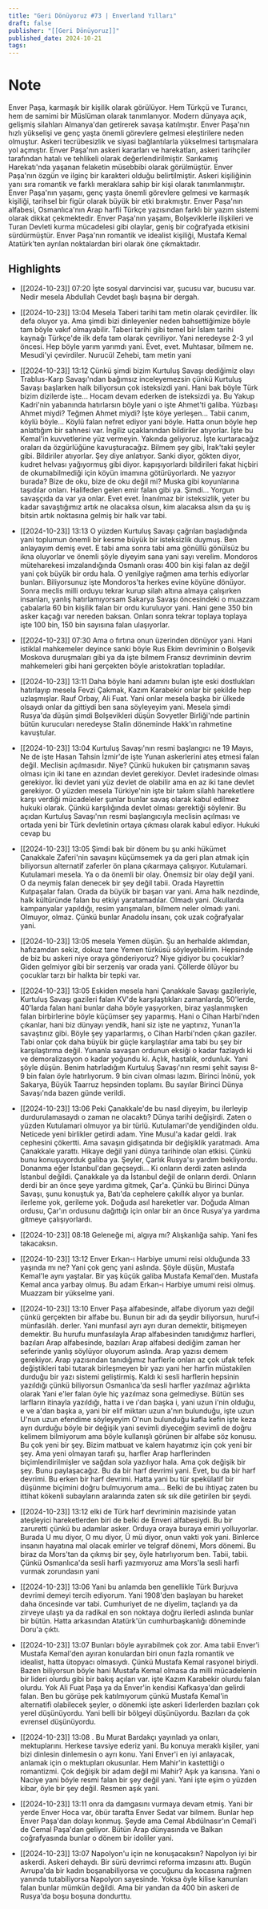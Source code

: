```yaml
---
title: "Geri Dönüyoruz #73 | Enverland Yılları"
draft: false
publisher: "[[Geri Dönüyoruz]]"
published_date: 2024-10-21
tags:
---
```

# Note
 Enver Paşa, karmaşık bir kişilik olarak görülüyor. Hem Türkçü ve Turancı, hem de samimi bir Müslüman olarak tanımlanıyor. Modern dünyaya açık, gelişmiş silahları Almanya'dan getirerek savaşa katılmıştır.
Enver Paşa'nın hızlı yükselişi ve genç yaşta önemli görevlere gelmesi eleştirilere neden olmuştur. Askeri tecrübesizlik ve siyasi bağlantılarla yükselmesi tartışmalara yol açmıştır.
Enver Paşa'nın askeri kararları ve harekatları, askeri tarihçiler tarafından hatalı ve tehlikeli olarak değerlendirilmiştir. Sarıkamış Harekatı'nda yaşanan felaketin müsebbibi olarak görülmüştür.
Enver Paşa'nın özgün ve ilginç bir karakteri olduğu belirtilmiştir. Askeri kişiliğinin yanı sıra romantik ve farklı meraklara sahip bir kişi olarak tanımlanmıştır.
Enver Paşa'nın yaşamı, genç yaşta önemli görevlere gelmesi ve karmaşık kişiliği, tarihsel bir figür olarak büyük bir etki bırakmıştır.
Enver Paşa'nın alfabesi, Osmanlıca'nın Arap harfli Türkçe yazısından farklı bir yazım sistemi olarak dikkat çekmektedir.
Enver Paşa'nın yaşamı, Bolşeviklerle ilişkileri ve Turan Devleti kurma mücadelesi gibi olaylar, geniş bir coğrafyada etkisini sürdürmüştür.
Enver Paşa'nın romantik ve idealist kişiliği, Mustafa Kemal Atatürk'ten ayrılan noktalardan biri olarak öne çıkmaktadır.


## Highlights
* [[2024-10-23]] 07:20  İşte sosyal darvincisi var, şucusu var, bucusu var. Nedir mesela Abdullah Cevdet başlı başına bir dergah.

* [[2024-10-23]] 13:04  Mesela Taberi tarihi tam metin olarak çevirdiler. İlk defa oluyor ya. Ama şimdi bizi dinleyenler neden bahsettiğimize böyle tam böyle vakıf olmayabilir. Taberi tarihi gibi temel bir İslam tarihi kaynağı Türkçe'de ilk defa tam olarak çevriliyor. Yani neredeyse 2-3 yıl öncesi. Hep böyle yarım yarımdı yani. Evet, evet. Muhtasar, bilmem ne. Mesudi'yi çevirdiler. Nurucül Zehebi, tam metin yani

* [[2024-10-23]] 13:12  Çünkü şimdi bizim Kurtuluş Savaşı dediğimiz olayı Trablus-Karp Savaşı'ndan bağımsız inceleyemezsin çünkü Kurtuluş Savaşı başlarken halk biliyorsun çok isteksizdi yani. Hani bak böyle Türk bizim dizilerde işte... Hocam devam ederken de isteksizdi ya. Bu Yakup Kadri'nin yabanında hatırlarsın böyle yani o işte Ahmet'ti galiba. Yüzbaşı Ahmet miydi? Teğmen Ahmet miydi? İşte köye yerleşen... Tabii canım, köylü böyle... Köylü falan nefret ediyor yani böyle. Hatta onun böyle hep anlattığım bir sahnesi var. İngiliz uçaklarından bildiriler atıyorlar. İşte bu Kemal'in kuvvetlerine yüz vermeyin. Yakında geliyoruz. İşte kurtaracağız oraları da özgürlüğüne kavuşturacağız. Bilmem şey gibi, Irak'taki şeyler gibi. Bildiriler atıyorlar. Şey diye anlatıyor. Sanki diyor, gökten diyor, kudret helvası yağıyormuş gibi diyor. kapışıyorlardı bildirileri fakat hiçbiri de okumabilmediği için köyün imamına götürüyorlardı. Ne yazıyor burada? Bize de oku, bize de oku değil mi? Muska gibi koyunlarına taşıdılar onları. Halifeden gelen emir falan gibi ya. Şimdi... Yorgun savaşçıda da var ya onlar. Evet evet. İnanılmaz bir isteksizlik, yeter bu kadar savaştığımız artık ne olacaksa olsun, kim alacaksa alsın da şu iş bitsin artık noktasına gelmiş bir halk var tabi.

* [[2024-10-23]] 13:13  O yüzden Kurtuluş Savaşı çağrıları başladığında yani toplumun önemli bir kesme büyük bir isteksizlik duymuş. Ben anlayayım demiş evet. E tabi ama sonra tabi ama gönüllü gönülsüz bu ikna oluyorlar ve önemli şöyle diyeyim sana yani sayı verelim. Mondoros müteharekesi imzalandığında Osmanlı orası 400 bin kişi falan az değil yani çok büyük bir ordu hala. O yenilgiye rağmen ama terhis ediyorlar bunları. Biliyorsunuz işte Mondoros'ta herkes evine köyüne dönüyor. Sonra meclis milli orduyu tekrar kurup silah altına almaya çalışırken insanları, yanlış hatırlamıyorsam Sakarya Savaşı öncesindeki o muazzam çabalarla 60 bin kişilik falan bir ordu kuruluyor yani. Hani gene 350 bin asker kaçağı var nereden baksan. Onları sonra tekrar toplaya toplaya işte 100 bin, 150 bin sayısına falan ulaşıyorlar.

* [[2024-10-23]] 07:30  Ama o fırtına onun üzerinden dönüyor yani. Hani istiklal mahkemeler deyince sanki böyle Rus Ekim devriminin o Bolşevik Moskova duruşmaları gibi ya da işte bilmem Fransız devriminin devrim mahkemeleri gibi hani gerçekten böyle aristokratları topladılar.

* [[2024-10-23]] 13:11  Daha böyle hani adamını bulan işte eski dostlukları hatırlayıp mesela Fevzi Çakmak, Kazım Karabekir onlar bir şekilde hep uzlaşmışlar. Rauf Orbay, Ali Fuat. Yani onlar mesela başka bir ülkede olsaydı onlar da gittiydi ben sana söyleyeyim yani. Mesela şimdi Rusya'da düşün şimdi Bolşevikleri düşün Sovyetler Birliği'nde partinin bütün kurucuları neredeyse Stalin döneminde Hakk'ın rahmetine kavuştular.

* [[2024-10-23]] 13:04  Kurtuluş Savaşı'nın resmi başlangıcı ne 19 Mayıs, Ne de işte Hasan Tahsin İzmir'de işte Yunan askerlerini ateş etmesi falan değil. Meclisin açılmasıdır. Niye? Çünkü hukuken bir çatışmanın savaş olması için iki tane en azından devlet gerekiyor. Devlet iradesinde olması gerekiyor. İki devlet yani yüz devlet de olabilir ama en az iki tane devlet gerekiyor. O yüzden mesela Türkiye'nin işte bir takım silahlı hareketlere karşı verdiği mücadeleler şunlar bunlar savaş olarak kabul edilmez hukuki olarak. Çünkü karşılığında devlet olması gerektiği söylenir. Bu açıdan Kurtuluş Savaşı'nın resmi başlangıcıyla meclisin açılması ve ortada yeni bir Türk devletinin ortaya çıkması olarak kabul ediyor. Hukuki cevap bu

* [[2024-10-23]] 13:05  Şimdi bak bir dönem bu şu anki hükümet Çanakkale Zaferi'nin savaşını küçümsemek ya da geri plan atmak için biliyorsun alternatif zaferler ön plana çıkarmaya çalışıyor. Kutulamari. Kutulamari mesela. Ya o da önemli bir olay. Önemsiz bir olay değil yani. O da neymiş falan denecek bir şey değil tabii. Orada Hayrettin Kutpaşalar falan. Orada da büyük bir başarı var yani. Ama halk nezdinde, halk kültüründe falan bu etkiyi yaratamadılar. Olmadı yani. Okullarda kampanyalar yapıldığı, resim yarışmaları, bilmem neler olmadı yani. Olmuyor, olmaz. Çünkü bunlar Anadolu insanı, çok uzak coğrafyalar yani.

* [[2024-10-23]] 13:05  mesela Yemen düşün. Şu an herhalde aklımdan, hafızamdan sekiz, dokuz tane Yemen türküsü söyleyebilirim. Hepsinde de biz bu askeri niye oraya gönderiyoruz? Niye gidiyor bu çocuklar? Giden gelmiyor gibi bir serzeniş var orada yani. Çöllerde ölüyor bu çocuklar tarzı bir halkta bir tepki var.

* [[2024-10-23]] 13:05  Eskiden mesela hani Çanakkale Savaşı gazileriyle, Kurtuluş Savaşı gazileri falan KV'de karşılaştıkları zamanlarda, 50'lerde, 40'larda falan hani bunlar daha böyle yaşıyorken, biraz yaşlanmışken falan birbirlerine böyle küçümser şey yaparmış. Hani o Cihan Harbi'nden çıkanlar, hani biz dünyayı yendik, hani siz işte ne yaptınız, Yunan'la savaştınız gibi. Böyle şey yaparlarmış, o Cihan Harbi'nden çıkan gaziler. Tabi onlar çok daha büyük bir güçle karşılaştılar ama tabi bu şey bir karşılaştırma değil. Yunanla savaşan ordunun eksiği o kadar fazlaydı ki ve demoralizasyon o kadar yoğundu ki. Açlık, hastalık, ordunluk. Yani şöyle düşün. Benim hatırladığım Kurtuluş Savaşı'nın resmi şehit sayısı 8-9 bin falan öyle hatırlıyorum. 9 bin civarı olması lazım. Birinci İnönü, yok Sakarya, Büyük Taarruz hepsinden toplamı. Bu sayılar Birinci Dünya Savaşı'nda bazen günde verildi.

* [[2024-10-23]] 13:06  Peki Çanakkale'de bu nasıl diyeyim, bu ilerleyip durdurulamasaydı o zaman ne olacaktı? Dünya tarihi değişirdi. Zaten o yüzden Kutulamari olmuyor ya bir türlü. Kutulamari'de yendiğinden oldu. Neticede yeni birlikler getirdi adam. Yine Musul'a kadar geldi. Irak cephesini çökertti. Ama savaşın gidişatında bir değişiklik yaratmadı. Ama Çanakkale yarattı. Hikaye değil yani dünya tarihinde olan etkisi. Çünkü bunu konuşuyorduk galiba ya. Şeyler, Çarlık Rusya'sı yardım bekliyordu. Donanma eğer İstanbul'dan geçseydi... Ki onların derdi zaten aslında İstanbul değildi. Çanakkale ya da İstanbul değil de onların derdi. Onların derdi bir an önce şeye yardıma gitmek, Çar'a. Çünkü bu Birinci Dünya Savaşı, şunu konuştuk ya, Batı'da cephelere çakıllık alıyor ya bunlar. ilerleme yok, gerileme yok. Doğuda asıl hareketler var. Doğuda Alman ordusu, Çar'ın ordusunu dağıttığı için onlar bir an önce Rusya'ya yardıma gitmeye çalışıyorlardı.

* [[2024-10-23]] 08:18  Geleneğe mi, algıya mı? Alışkanlığa sahip. Yani fes takacaksın.

* [[2024-10-23]] 13:12  Enver Erkan-ı Harbiye umumi reisi olduğunda 33 yaşında mı ne? Yani çok genç yani aslında. Şöyle düşün, Mustafa Kemal'le aynı yaştalar. Bir yaş küçük galiba Mustafa Kemal'den. Mustafa Kemal anca yarbay olmuş. Bu adam Erkan-ı Harbiye umumi reisi olmuş. Muazzam bir yükselme yani.

* [[2024-10-23]] 13:10  Enver Paşa alfabesinde, alfabe diyorum yazı değil çünkü gerçekten bir alfabe bu. Bunun bir adı da şeydir biliyorsun, huruf-i münfasılâh. derler. Yani munfasıl ayrı ayrı duran demektir, bitişmeyen demektir. Bu hurufu munfasılayla Arap alfabesinden tanıdığımız harfleri, bazıları Arap alfabesinde, bazıları Arap alfabesi dediğim zaman her seferinde yanlış söylüyor oluyorum aslında. Arap yazısı demem gerekiyor. Arap yazısından tanıdığımız harflerle onları az çok ufak tefek değiştikleri tabi tutarak birleşmeyen bir yazı yani her harfin müstakilen durduğu bir yazı sistemi geliştirmiş. Kaldı ki sesli harflerin hepsinin yazıldığı çünkü biliyorsun Osmanlıca'da sesli harfler yazılmaz ağırlıkta olarak Yani e'ler falan öyle hiç yazılmaz sona gelmediyse. Bütün ses larfların itinayla yazıldığı, hatta i ve ı'dan başka i, yani uzun i'nin olduğu, e ve a'dan başka a, yani bir elif miktarı uzun a'nın bulunduğu, işte uzun U'nun uzun efendime söyleyeyim O'nun bulunduğu kafla kefin işte keza ayrı durduğu böyle bir değişik yani sevimli diyeceğim sevimli de doğru kelimem bilmiyorum ama böyle kullanışlı görünen bir alfabe söz konusu. Bu çok yeni bir şey. Bizim matbuat ve kalem hayatımız için çok yeni bir şey. Ama yeni olmayan tarafı şu, harfler Arap harflerinden biçimlendirilmişler ve sağdan sola yazılıyor hala. Ama çok değişik bir şey. Bunu paylaşacağız. Bu da bir harf devrimi yani. Evet, bu da bir harf devrimi. Bu erken bir harf devrimi. Hatta yani bu tür spekülatif bir düşünme biçimini doğru bulmuyorum ama... Belki de bu ihtiyaç zaten bu ittihat kökenli subayların aralarında zaten sık sık dile getirilen bir şeydi.

* [[2024-10-23]] 13:12  elki de Türk harf devriminin mazisinde yatan ateşleyici hareketlerden biri de belki de Enveri alfabesiydi. Bu bir zaruretti çünkü bu adamlar asker. Orduya oraya buraya emiri yolluyorlar. Burada U mu diyor, O mu diyor, Ü mü diyor, onun vakti yok yani. Binlerce insanın hayatına mal olacak emirler ve telgraf dönemi, Mors dönemi. Bu biraz da Mors'tan da çıkmış bir şey, öyle hatırlıyorum ben. Tabii, tabii. Çünkü Osmanlıca'da sesli harfi yazmıyoruz ama Mors'la sesli harfi vurmak zorundasın yani

* [[2024-10-23]] 13:06  Yani bu anlamda ben genellikle Türk Burjuva devrimi demeyi tercih ediyorum. Yani 1908'den başlayan bu hareket daha öncesinde var tabi. Cumhuriyet de ne diyelim, taçlandı ya da zirveye ulaştı ya da radikal en son noktaya doğru ilerledi aslında bunlar bir bütün. Hatta arkasından Atatürk'ün cumhurbaşkanlığı döneminde Doru'a çıktı.

* [[2024-10-23]] 13:07  Bunları böyle ayırabilmek çok zor. Ama tabii Enver'i Mustafa Kemal'den ayıran konulardan biri onun fazla romantik ve idealist, hatta ütopyacı olmasıydı. Çünkü Mustafa Kemal rasyonel biriydi. Bazen biliyorsun böyle hani Mustafa Kemal olmasa da milli mücadelenin bir lideri olurdu gibi bir bakış açıları var. işte Kazım Karabekir olurdu falan olurdu. Yok Ali Fuat Paşa ya da Enver'in kendisi Kafkasya'dan gelirdi falan. Ben bu görüşe pek katılmıyorum çünkü Mustafa Kemal'in alternatifi olabilecek şeyler, o dönemki işte askeri liderlerden bazıları çok yerel düşünüyordu. Yani belli bir bölgeyi düşünüyordu. Bazıları da çok evrensel düşünüyordu.

* [[2024-10-23]] 13:08  . Bu Murat Bardakçı yayınladı ya onları, mektuplarını. Herkese tavsiye ederiz yani. Bu konuya meraklı kişiler, yani bizi dinlesin dinlemesin o ayrı konu. Yani Enver'i en iyi anlayacak, anlamak için o mektupları okusunlar. Hem Mahir'in kastettiği o romantizmi. Çok değişik bir adam değil mi Mahir? Aşık ya karısına. Yani o Naciye yani böyle resmi falan bir şey değil yani. Yani işte eşim o yüzden kibar, öyle bir şey değil. Resmen aşık yani.

* [[2024-10-23]] 13:11  onra da damgasını vurmaya devam etmiş. Yani bir yerde Enver Hoca var, öbür tarafta Enver Sedat var bilmem. Bunlar hep Enver Paşa'dan dolayı konmuş. Şeyde ama Cemal Abdülnasır'ın Cemal'i de Cemal Paşa'dan geliyor. Bütün Arap dünyasında ve Balkan coğrafyasında bunlar o dönem bir idoliler yani.

* [[2024-10-23]] 13:07  Napolyon'u için ne konuşacaksın? Napolyon iyi bir askerdi. Askeri dehaydı. Bir sürü devrimci reforma imzasını attı. Bugün Avrupa'da bir kadın boşanabiliyorsa ve çocuğunu da kocasına rağmen yanında tutabiliyorsa Napolyon sayesinde. Yoksa öyle kilise kanunları falan bunlar mümkün değildi. Ama bir yandan da 400 bin askeri de Rusya'da boşu boşuna dondurttu.

